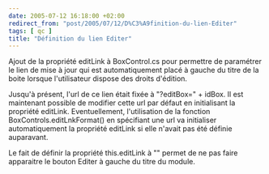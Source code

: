 ```yaml
---
date: 2005-07-12 16:18:00 +02:00
redirect_from: "post/2005/07/12/D%C3%A9finition-du-lien-Editer"
tags: [ qc ]
title: "Définition du lien Editer"
---
```


Ajout de la propriété editLink à BoxControl.cs pour permettre de paramétrer
le lien de mise à jour qui est automatiquement placé à gauche du titre de la
boite lorsque l'utilisateur dispose des droits d'édition.

Jusqu'à présent, l'url de ce lien était fixée à "?editBox=" + idBox. Il est
maintenant possible de modifier cette url par défaut en initialisant la
propriété editLink. Eventuellement, l'utilisation de la fonction
BoxControls.editLnkFormat() en spécifiant une url va initialiser
automatiquement la propriété editLink si elle n'avait pas été définie
auparavant.

Le fait de définir la propriété this.editLink à "" permet de ne pas faire
apparaitre le bouton Editer à gauche du titre du module.
